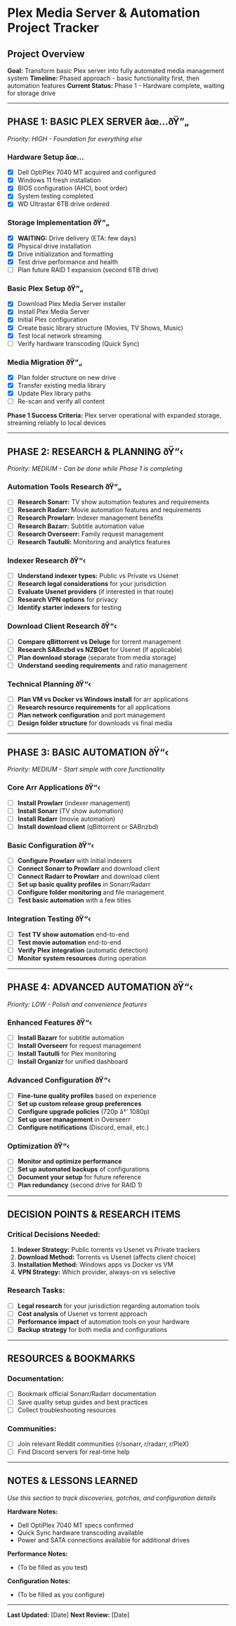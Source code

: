 # Plex Media Server & Automation Project Tracker

## Project Overview
**Goal:** Transform basic Plex server into fully automated media management system
**Timeline:** Phased approach - basic functionality first, then automation features
**Current Status:** Phase 1 - Hardware complete, waiting for storage drive

---

## PHASE 1: BASIC PLEX SERVER âœ…ðŸ”„
*Priority: HIGH - Foundation for everything else*

### Hardware Setup âœ…
- [x] Dell OptiPlex 7040 MT acquired and configured
- [x] Windows 11 fresh installation
- [x] BIOS configuration (AHCI, boot order)
- [x] System testing completed
- [x] WD Ultrastar 6TB drive ordered

### Storage Implementation ðŸ”„
- [x] **WAITING:** Drive delivery (ETA: few days)
- [x] Physical drive installation
- [x] Drive initialization and formatting
- [x] Test drive performance and health
- [ ] Plan future RAID 1 expansion (second 6TB drive)

### Basic Plex Setup ðŸ”„
- [x] Download Plex Media Server installer
- [x] Install Plex Media Server
- [x] Initial Plex configuration
- [x] Create basic library structure (Movies, TV Shows, Music)
- [x] Test local network streaming
- [ ] Verify hardware transcoding (Quick Sync)

### Media Migration ðŸ”„
- [x] Plan folder structure on new drive
- [x] Transfer existing media library
- [x] Update Plex library paths
- [ ] Re-scan and verify all content

**Phase 1 Success Criteria:** Plex server operational with expanded storage, streaming reliably to local devices

---

## PHASE 2: RESEARCH & PLANNING ðŸ“‹
*Priority: MEDIUM - Can be done while Phase 1 is completing*

### Automation Tools Research ðŸ”„
- [ ] **Research Sonarr:** TV show automation features and requirements
- [ ] **Research Radarr:** Movie automation features and requirements
- [ ] **Research Prowlarr:** Indexer management benefits
- [ ] **Research Bazarr:** Subtitle automation value
- [ ] **Research Overseerr:** Family request management
- [ ] **Research Tautulli:** Monitoring and analytics features

### Indexer Research ðŸ“‹
- [ ] **Understand indexer types:** Public vs Private vs Usenet
- [ ] **Research legal considerations** for your jurisdiction
- [ ] **Evaluate Usenet providers** (if interested in that route)
- [ ] **Research VPN options** for privacy
- [ ] **Identify starter indexers** for testing

### Download Client Research ðŸ“‹
- [ ] **Compare qBittorrent vs Deluge** for torrent management
- [ ] **Research SABnzbd vs NZBGet** for Usenet (if applicable)
- [ ] **Plan download storage** (separate from media storage)
- [ ] **Understand seeding requirements** and ratio management

### Technical Planning ðŸ“‹
- [ ] **Plan VM vs Docker vs Windows install** for arr applications
- [ ] **Research resource requirements** for all applications
- [ ] **Plan network configuration** and port management
- [ ] **Design folder structure** for downloads vs final media

---

## PHASE 3: BASIC AUTOMATION ðŸ“‹
*Priority: MEDIUM - Start simple with core functionality*

### Core Arr Applications ðŸ“‹
- [ ] **Install Prowlarr** (indexer management)
- [ ] **Install Sonarr** (TV show automation)
- [ ] **Install Radarr** (movie automation)
- [ ] **Install download client** (qBittorrent or SABnzbd)

### Basic Configuration ðŸ“‹
- [ ] **Configure Prowlarr** with initial indexers
- [ ] **Connect Sonarr to Prowlarr** and download client
- [ ] **Connect Radarr to Prowlarr** and download client
- [ ] **Set up basic quality profiles** in Sonarr/Radarr
- [ ] **Configure folder monitoring** and file management
- [ ] **Test basic automation** with a few titles

### Integration Testing ðŸ“‹
- [ ] **Test TV show automation** end-to-end
- [ ] **Test movie automation** end-to-end
- [ ] **Verify Plex integration** (automatic detection)
- [ ] **Monitor system resources** during operation

---

## PHASE 4: ADVANCED AUTOMATION ðŸ“‹
*Priority: LOW - Polish and convenience features*

### Enhanced Features ðŸ“‹
- [ ] **Install Bazarr** for subtitle automation
- [ ] **Install Overseerr** for request management
- [ ] **Install Tautulli** for Plex monitoring
- [ ] **Install Organizr** for unified dashboard

### Advanced Configuration ðŸ“‹
- [ ] **Fine-tune quality profiles** based on experience
- [ ] **Set up custom release group preferences**
- [ ] **Configure upgrade policies** (720p â†’ 1080p)
- [ ] **Set up user management** in Overseerr
- [ ] **Configure notifications** (Discord, email, etc.)

### Optimization ðŸ“‹
- [ ] **Monitor and optimize performance**
- [ ] **Set up automated backups** of configurations
- [ ] **Document your setup** for future reference
- [ ] **Plan redundancy** (second drive for RAID 1)

---

## DECISION POINTS & RESEARCH ITEMS

### Critical Decisions Needed:
1. **Indexer Strategy:** Public torrents vs Usenet vs Private trackers
2. **Download Method:** Torrents vs Usenet (affects client choice)
3. **Installation Method:** Windows apps vs Docker vs VM
4. **VPN Strategy:** Which provider, always-on vs selective

### Research Tasks:
- [ ] **Legal research** for your jurisdiction regarding automation tools
- [ ] **Cost analysis** of Usenet vs torrent approach
- [ ] **Performance impact** of automation tools on your hardware
- [ ] **Backup strategy** for both media and configurations

---

## RESOURCES & BOOKMARKS

### Documentation:
- [ ] Bookmark official Sonarr/Radarr documentation
- [ ] Save quality setup guides and best practices
- [ ] Collect troubleshooting resources

### Communities:
- [ ] Join relevant Reddit communities (r/sonarr, r/radarr, r/PleX)
- [ ] Find Discord servers for real-time help

---

## NOTES & LESSONS LEARNED
*Use this section to track discoveries, gotchas, and configuration details*

**Hardware Notes:**
- Dell OptiPlex 7040 MT specs confirmed
- Quick Sync hardware transcoding available
- Power and SATA connections available for additional drives

**Performance Notes:**
- (To be filled as you test)

**Configuration Notes:**
- (To be filled as you configure)

---

**Last Updated:** [Date]
**Next Review:** [Date]